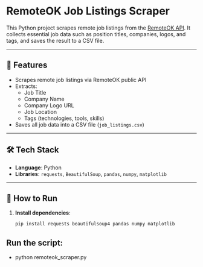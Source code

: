 # RemoteOK Job Listings Scraper

This Python project scrapes remote job listings from the [RemoteOK API](https://remoteok.io/api). It collects essential job data such as position titles, companies, logos, and tags, and saves the result to a CSV file.

---

## 📌 Features
- Scrapes remote job listings via RemoteOK public API
- Extracts:
  - Job Title
  - Company Name
  - Company Logo URL
  - Job Location
  - Tags (technologies, tools, skills)
- Saves all job data into a CSV file (`job_listings.csv`)

---

## 🛠️ Tech Stack
- **Language**: Python  
- **Libraries**: `requests`, `BeautifulSoup`, `pandas`, `numpy`, `matplotlib`

---

## 🚀 How to Run

1. **Install dependencies**:
   ```bash
   pip install requests beautifulsoup4 pandas numpy matplotlib

## Run the script:
- python remoteok_scraper.py
